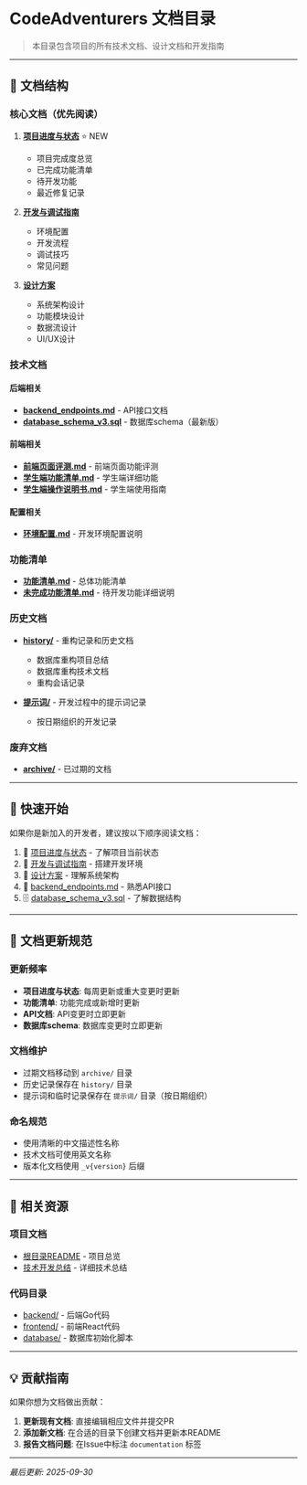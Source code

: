 # CodeAdventurers 文档目录

> 本目录包含项目的所有技术文档、设计文档和开发指南

---

## 📁 文档结构

### 核心文档（优先阅读）

1. **[项目进度与状态](./项目进度与状态.md)** ⭐ NEW
   - 项目完成度总览
   - 已完成功能清单
   - 待开发功能
   - 最近修复记录

2. **[开发与调试指南](./开发与调试指南.md)**
   - 环境配置
   - 开发流程
   - 调试技巧
   - 常见问题

3. **[设计方案](./设计方案.md)**
   - 系统架构设计
   - 功能模块设计
   - 数据流设计
   - UI/UX设计

### 技术文档

#### 后端相关
- **[backend_endpoints.md](./backend_endpoints.md)** - API接口文档
- **[database_schema_v3.sql](./database_schema_v3.sql)** - 数据库schema（最新版）

#### 前端相关
- **[前端页面评测.md](./前端页面评测.md)** - 前端页面功能评测
- **[学生端功能清单.md](./学生端功能清单.md)** - 学生端详细功能
- **[学生端操作说明书.md](./学生端操作说明书.md)** - 学生端使用指南

#### 配置相关
- **[环境配置.md](./环境配置.md)** - 开发环境配置说明

### 功能清单

- **[功能清单.md](./功能清单.md)** - 总体功能清单
- **[未完成功能清单.md](./未完成功能清单.md)** - 待开发功能详细说明

### 历史文档

- **[history/](./history/)** - 重构记录和历史文档
  - 数据库重构项目总结
  - 数据库重构技术文档
  - 重构会话记录

- **[提示词/](./提示词/)** - 开发过程中的提示词记录
  - 按日期组织的开发记录

### 废弃文档

- **[archive/](./archive/)** - 已过期的文档

---

## 🚀 快速开始

如果你是新加入的开发者，建议按以下顺序阅读文档：

1. 📖 [项目进度与状态](./项目进度与状态.md) - 了解项目当前状态
2. 🔧 [开发与调试指南](./开发与调试指南.md) - 搭建开发环境
3. 🎨 [设计方案](./设计方案.md) - 理解系统架构
4. 📡 [backend_endpoints.md](./backend_endpoints.md) - 熟悉API接口
5. 🗄️ [database_schema_v3.sql](./database_schema_v3.sql) - 了解数据结构

---

## 📝 文档更新规范

### 更新频率
- **项目进度与状态**: 每周更新或重大变更时更新
- **功能清单**: 功能完成或新增时更新
- **API文档**: API变更时立即更新
- **数据库schema**: 数据库变更时立即更新

### 文档维护
- 过期文档移动到 `archive/` 目录
- 历史记录保存在 `history/` 目录
- 提示词和临时记录保存在 `提示词/` 目录（按日期组织）

### 命名规范
- 使用清晰的中文描述性名称
- 技术文档可使用英文名称
- 版本化文档使用 `_v{version}` 后缀

---

## 🔗 相关资源

### 项目文档
- [根目录README](../README.md) - 项目总览
- [技术开发总结](../CodeAdventurers-技术开发总结.md) - 详细技术总结

### 代码目录
- [backend/](../backend/) - 后端Go代码
- [frontend/](../frontend/) - 前端React代码
- [database/](../database/) - 数据库初始化脚本

---

## 💡 贡献指南

如果你想为文档做出贡献：

1. **更新现有文档**: 直接编辑相应文件并提交PR
2. **添加新文档**: 在合适的目录下创建文档并更新本README
3. **报告文档问题**: 在Issue中标注 `documentation` 标签

---

*最后更新: 2025-09-30*
